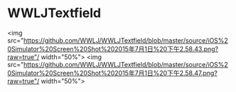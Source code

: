 # WWLJTextfield
<img src="https://github.com/WWLJ/WWLJTextfield/blob/master/source/iOS%20Simulator%20Screen%20Shot%202015年7月1日%20下午2.58.43.png?raw=true"/ width="50%">
<img src="https://github.com/WWLJ/WWLJTextfield/blob/master/source/iOS%20Simulator%20Screen%20Shot%202015年7月1日%20下午2.58.47.png?raw=true"/ width="50%">
